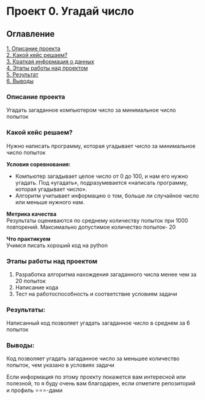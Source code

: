 # Проект 0. Угадай число

## Оглавление  
[1. Описание проекта](https://github.com/yuliyanemova/DS/tree/main/project_0/README.md#Описание-проекта)  
[2. Какой кейс решаем?](https://github.com/yuliyanemova/DS/tree/main/project_0/README.md#Какой-кейс-решаем)  
[3. Краткая информация о данных](https://github.com/yuliyanemova/DS/tree/main/project_0/README.md#Краткая-информация-о-данных)  
[4. Этапы работы над проектом](https://github.com/yuliyanemova/DS/tree/main/project_0/README.md#Этапы-работы-над-проектом)  
[5. Результат](https://github.com/yuliyanemova/DS/tree/main/project_0/README.md#Результат)    
[6. Выводы](https://github.com/yuliyanemova/DS/tree/main/project_0/README.md#Выводы) 

### Описание проекта    
Угадать загаданное компьютером число за минимальное число попыток

### Какой кейс решаем?    
Нужно написать программу, которая угадывает число за минимальное число попыток

**Условия соревнования:**  
- Компьютер загадывает целое число от 0 до 100, и нам его нужно угадать. Под «угадать», подразумевается «написать программу, которая угадывает число».
- Алгоритм учитывает информацию о том, больше ли случайное число или меньше нужного нам.

**Метрика качества**     
Результаты оцениваются по среднему количеству попыток при 1000 повторений. Максимально допустимое количество попыток- 20

**Что практикуем**     
Учимся писать хороший код на python

### Этапы работы над проектом  
1. Разработка алгоритма нахождения загаданного числа менее чем за 20 попыток
2. Написание кода
3. Тест на работоспособность и соответствие условиям задачи


### Результаты:  
Написанный код позволяет угадать загаданное число в среднем за 6 попыток

### Выводы:  
Код позволяет угадать загаданное число за меньшее количество попыток, чем указано в условиях задачи



Если информация по этому проекту покажется вам интересной или полезной, то я буду очень вам благодарен, если отметите репозиторий и профиль ⭐️⭐️⭐️-дами